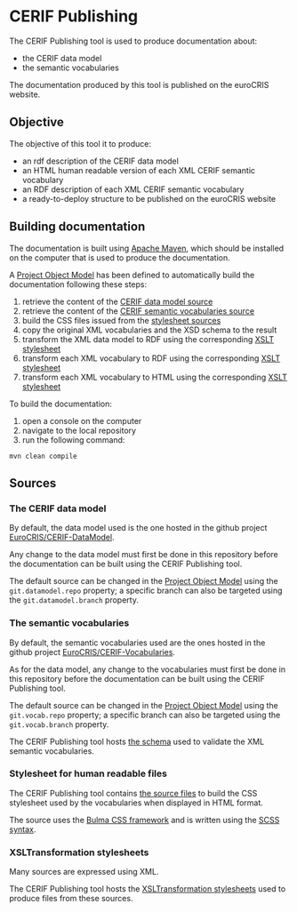 # CERIF Publishing

The CERIF Publishing tool is used to produce documentation about:
* the CERIF data model
* the semantic vocabularies

The documentation produced by this tool is published on the euroCRIS website.

## Objective

The objective of this tool it to produce:
* an rdf description of the CERIF data model
* an HTML human readable version of each XML CERIF semantic vocabulary
* an RDF description of each XML CERIF semantic vocabulary
* a ready-to-deploy structure to be published on the euroCRIS website

## Building documentation

The documentation is built using [Apache Maven](https://maven.apache.org/), which should be installed on the computer that is used to produce the documentation.

A [Project Object Model](pom.xml) has been defined to automatically build the documentation following these steps:
1. retrieve the content of the [CERIF data model source](#user-content-the-cerif-data-model)
2. retrieve the content of the [CERIF semantic vocabularies source](#user-content-the-semantic-vocabularies)
3. build the CSS files issued from the [stylesheet sources](#user-content-stylesheet-for-human-readable-files)
4. copy the original XML vocabularies and the XSD schema to the result
5. transform the XML data model to RDF using the corresponding [XSLT stylesheet](#user-content-xsltransformation-stylesheets)
6. transform each XML vocabulary to RDF using the corresponding [XSLT stylesheet](#user-content-xsltransformation-stylesheets)
7. transform each XML vocabulary to HTML using the corresponding [XSLT stylesheet](#user-content-xsltransformation-stylesheets)

To build the documentation: 
1. open a console on the computer
2. navigate to the local repository
3. run the following command:
```console 
mvn clean compile
```

## Sources

### The CERIF data model

By default, the data model used is the one hosted in the github project [EuroCRIS/CERIF-DataModel](https://github.com/EuroCRIS/CERIF-DataModel.git).

Any change to the data model must first be done in this repository before the documentation can be built using the CERIF Publishing tool.

The default source can be changed in the [Project Object Model](pom.xml) using the `git.datamodel.repo` property; a specific branch can also be targeted using the `git.datamodel.branch` property.

### The semantic vocabularies

By default, the semantic vocabularies used are the ones hosted in the github project [EuroCRIS/CERIF-Vocabularies](https://github.com/EuroCRIS/CERIF-Vocabularies.git).

As for the data model, any change to the vocabularies must first be done in this repository before the documentation can be built using the CERIF Publishing tool.

The default source can be changed in the [Project Object Model](pom.xml) using the `git.vocab.repo` property; a specific branch can also be targeted using the `git.vocab.branch` property.

The CERIF Publishing tool hosts [the schema](src/main/xsd) used to validate the XML semantic vocabularies.

### Stylesheet for human readable files

The CERIF Publishing tool contains [the source files](src/main/css) to build the CSS stylesheet used by the vocabularies when displayed in HTML format.

The source uses the [Bulma CSS framework](https://bulma.io/) and is written using the [SCSS syntax](https://sass-lang.com/documentation/syntax).

### XSLTransformation stylesheets

Many sources are expressed using XML.

The CERIF Publishing tool hosts the [XSLTransformation stylesheets](src/main/xslt) used to produce files from these sources.
